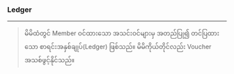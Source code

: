 ### Ledger ###
-----------
> မိမိထံတွင် Member ဝင်ထားသော အသင်းဝင်များမှ အတည်ပြု၍ တင်ပြထားသော စာရင်းအနှစ်ချုပ်(Ledger) ဖြစ်သည်။ မိမိကိုယ်တိုင်လည်း Voucher အသစ်ဖွင့်နိုင်သည်။